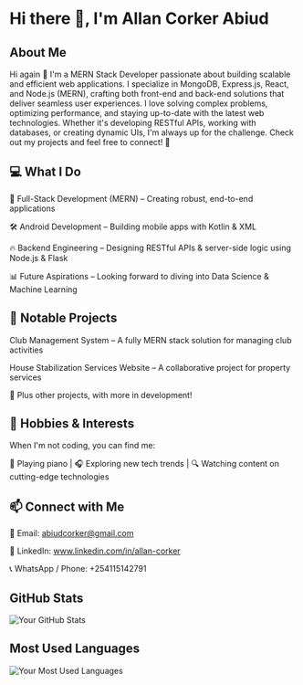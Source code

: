 # Hi there 👋, I'm Allan Corker Abiud

## About Me 

Hi again 👋 I'm a MERN Stack Developer passionate about building scalable and efficient web applications. I specialize in MongoDB, Express.js, React, and Node.js (MERN), crafting both front-end and back-end solutions that deliver seamless user experiences. I love solving complex problems, optimizing performance, and staying up-to-date with the latest web technologies. Whether it's developing RESTful APIs, working with databases, or creating dynamic UIs, I'm always up for the challenge. Check out my projects and feel free to connect! 🚀


## 💻 What I Do
🚀 Full-Stack Development (MERN) – Creating robust, end-to-end applications

🛠️ Android Development – Building mobile apps with Kotlin & XML

🔥 Backend Engineering – Designing RESTful APIs & server-side logic using Node.js & Flask

📊 Future Aspirations – Looking forward to diving into Data Science & Machine Learning


## 🌟 Notable Projects
Club Management System – A fully MERN stack solution for managing club activities

House Stabilization Services Website – A collaborative project for property services

🚧 Plus other projects, with more in development!


## 🎵 Hobbies & Interests
When I'm not coding, you can find me:

🎹 Playing piano | 🎧 Exploring new tech trends | 🔍 Watching content on cutting-edge technologies


## 📫 Connect with Me
📧 Email: abiudcorker@gmail.com

🔗 LinkedIn: www.linkedin.com/in/allan-corker

📞 WhatsApp / Phone: +254115142791


## GitHub Stats
![Your GitHub Stats](https://github-readme-stats.vercel.app/api?username=allancorker&theme=dark&show_icons=true)

## Most Used Languages
![Your Most Used Languages](https://github-readme-stats.vercel.app/api/top-langs/?username=allancorker&theme=dark)
